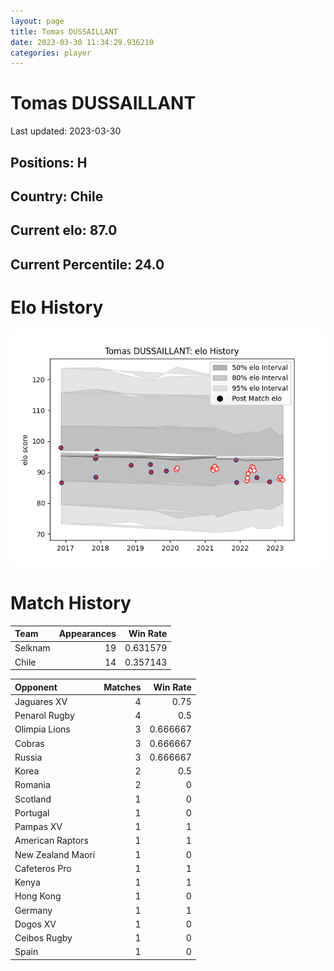 ```yaml
---  
layout: page  
title: Tomas DUSSAILLANT  
date: 2023-03-30 11:34:29.936210  
categories: player  
---
```

# Tomas DUSSAILLANT


Last updated: 2023-03-30
## Positions: H

## Country: Chile

## Current elo: 87.0

## Current Percentile: 24.0

# Elo History


![elo history](history_TomasDUSSAILLANT.png)
# Match History


| Team    |   Appearances |   Win Rate |
|:--------|--------------:|-----------:|
| Selknam |            19 |   0.631579 |
| Chile   |            14 |   0.357143 |

| Opponent          |   Matches |   Win Rate |
|:------------------|----------:|-----------:|
| Jaguares XV       |         4 |   0.75     |
| Penarol Rugby     |         4 |   0.5      |
| Olimpia Lions     |         3 |   0.666667 |
| Cobras            |         3 |   0.666667 |
| Russia            |         3 |   0.666667 |
| Korea             |         2 |   0.5      |
| Romania           |         2 |   0        |
| Scotland          |         1 |   0        |
| Portugal          |         1 |   0        |
| Pampas XV         |         1 |   1        |
| American Raptors  |         1 |   1        |
| New Zealand Maori |         1 |   0        |
| Cafeteros Pro     |         1 |   1        |
| Kenya             |         1 |   1        |
| Hong Kong         |         1 |   0        |
| Germany           |         1 |   1        |
| Dogos XV          |         1 |   0        |
| Ceibos Rugby      |         1 |   0        |
| Spain             |         1 |   0        |
